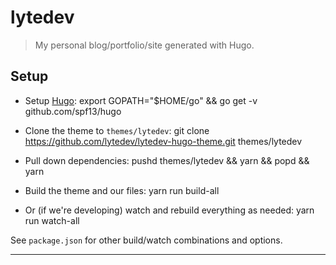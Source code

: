 # lytedev

> My personal blog/portfolio/site generated with Hugo.

## Setup

* Setup [Hugo][hugo]:
	export GOPATH="$HOME/go" && go get -v github.com/spf13/hugo

* Clone the theme to `themes/lytedev`:
	git clone https://github.com/lytedev/lytedev-hugo-theme.git themes/lytedev

* Pull down dependencies:
	pushd themes/lytedev && yarn && popd && yarn

* Build the theme and our files:
	yarn run build-all

* Or (if we're developing) watch and rebuild everything as needed:
	yarn run watch-all

See `package.json` for other build/watch combinations and options.

---

[hugo]: https://gohugo.io
